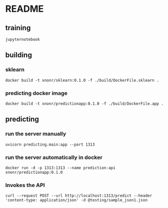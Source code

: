 # README

## training

```
jupyternotebook
```

## building

### sklearn
```
docker build -t xnonr/sklearn:0.1.0 -f ./build/DockerFile.sklearn .
```

### predicting docker image
```
docker build -t xnonr/predictionapp:0.1.0 -f ./build/DockerFile.app .
```

## predicting

### run the server manually

```
uvicorn predicting.main:app --port 1313
```

### run the server automatically in docker

```
docker run -d -p 1313:1313 --name prediction-api xnonr/predictionapp:0.1.0
```

### Invokes the API
```
curl --request POST --url http://localhost:1313/predict --header 'content-type: application/json' -d @testing/sample_json1.json
```
